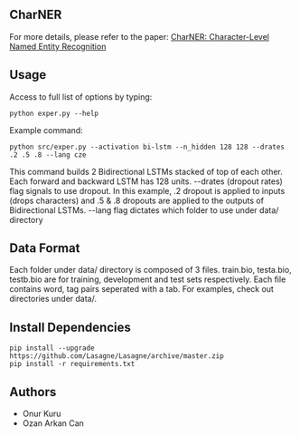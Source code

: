 ## CharNER
For more details, please refer to the paper: [CharNER: Character-Level Named Entity Recognition](http://www.aclweb.org/anthology/C/C16/C16-1087.pdf)

## Usage

Access to full list of options by typing:
```
python exper.py --help
```

Example command:
```
python src/exper.py --activation bi-lstm --n_hidden 128 128 --drates .2 .5 .8 --lang cze
```
This command builds 2 Bidirectional LSTMs stacked of top of each other.
Each forward and backward LSTM has 128 units.
--drates (dropout rates) flag signals to use dropout.
In this example, .2 dropout is applied to inputs (drops characters) and .5 & .8 dropouts are applied to the outputs of Bidirectional LSTMs. 
--lang flag dictates which folder to use under data/ directory

## Data Format
Each folder under data/ directory is composed of 3 files.
train.bio, testa.bio, testb.bio are for training, development and test sets respectively.
Each file contains word, tag pairs seperated with a tab.
For examples, check out directories under data/. 

## Install Dependencies
```
pip install --upgrade https://github.com/Lasagne/Lasagne/archive/master.zip
pip install -r requirements.txt
```

## Authors
* Onur Kuru
* Ozan Arkan Can
